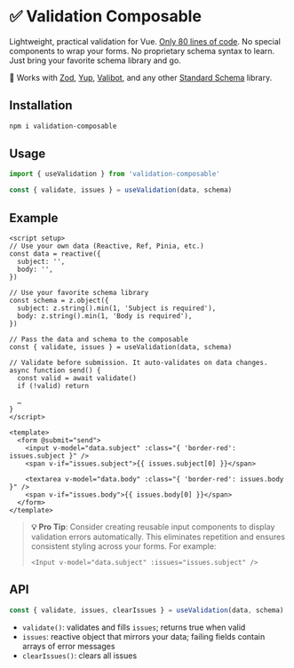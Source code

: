 # ✅ Validation Composable

Lightweight, practical validation for Vue. [Only 80 lines of code](https://github.com/nexxtmove/validation-composable/blob/main/src/index.ts). No special components to wrap your forms. No proprietary schema syntax to learn. Just bring your favorite schema library and go.

🔌 Works with [Zod](https://www.npmjs.com/package/zod), [Yup](https://www.npmjs.com/package/yup), [Valibot](https://www.npmjs.com/package/valibot), and any other [Standard Schema](https://standardschema.dev/) library.

## Installation

```bash
npm i validation-composable
```

## Usage

```ts
import { useValidation } from 'validation-composable'

const { validate, issues } = useValidation(data, schema)
```

## Example

```vue
<script setup>
// Use your own data (Reactive, Ref, Pinia, etc.)
const data = reactive({
  subject: '',
  body: '',
})

// Use your favorite schema library
const schema = z.object({
  subject: z.string().min(1, 'Subject is required'),
  body: z.string().min(1, 'Body is required'),
})

// Pass the data and schema to the composable
const { validate, issues } = useValidation(data, schema)

// Validate before submission. It auto-validates on data changes.
async function send() {
  const valid = await validate()
  if (!valid) return

  …
}
</script>

<template>
  <form @submit="send">
    <input v-model="data.subject" :class="{ 'border-red': issues.subject }" />
    <span v-if="issues.subject">{{ issues.subject[0] }}</span>

    <textarea v-model="data.body" :class="{ 'border-red': issues.body }" />
    <span v-if="issues.body">{{ issues.body[0] }}</span>
  </form>
</template>
```

> **💡 Pro Tip**: Consider creating reusable input components to display validation errors automatically. This eliminates repetition and ensures consistent styling across your forms. For example:
>
> ```vue
> <Input v-model="data.subject" :issues="issues.subject" />
> ```

## API

```ts
const { validate, issues, clearIssues } = useValidation(data, schema)
```

- `validate()`: validates and fills `issues`; returns true when valid
- `issues`: reactive object that mirrors your data; failing fields contain arrays of error messages
- `clearIssues()`: clears all issues
